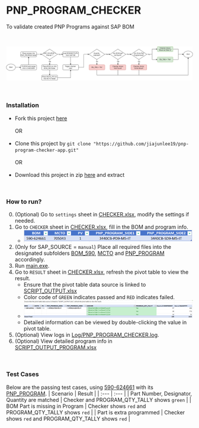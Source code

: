 # PNP_PROGRAM_CHECKER
To validate created PNP Programs against SAP BOM

<br>

![flowchart.png](Misc/flowchart.png)

<br>

### Installation
- Fork this project [here](https://github.com/jiajunlee19/pnp-program-checker-app/fork)
<br><br>
    OR
<br><br> 
- Clone this project by `git clone "https://github.com/jiajunlee19/pnp-program-checker-app.git"`
<br><br>
    OR
<br><br> 
- Download this project in zip [here](https://github.com/jiajunlee19/pnp-program-checker-app/archive/refs/heads/master.zip) and extract

<br>

### How to run?
0. (Optional) Go to `settings` sheet in [CHECKER.xlsx](CHECKER.xlsx), modify the settings if needed.
1. Go to `CHECKER` sheet in [CHECKER.xlsx](CHECKER.xlsx), fill in the BOM and program info.
    - ![CHECKER.PNG](Misc/CHECKER.PNG)
2. (Only for SAP_SOURCE = `manual`) Place all required files into the designated subfolders [BOM_590](BOM_590/), [MCTO](MCTO/) and [PNP_PROGRAM](PNP_PROGRAM/) accordingly.
3. Run [main.exe](main.exe).
4. Go to `RESULT` sheet in [CHECKER.xlsx](CHECKER.xlsx), refresh the pivot table to view the result.
    - Ensure that the pivot table data source is linked to [SCRIPT_OUTPUT.xlsx](SCRIPT_OUTPUT.xlsx)
    - Color code of `GREEN` indicates passed and `RED` indicates failed.
    - ![RESULT.PNG](Misc/RESULT.PNG)
    - Detailed information can be viewed by double-clicking the value in pivot table.
5. (Optional) View logs in [Log/PNP_PROGRAM_CHECKER.log](Log/PNP_PROGRAM_CHECKER.log).
6. (Optional) View detailed program info in [SCRIPT_OUTPUT_PROGRAM.xlsx](SCRIPT_OUTPUT_PROGRAM.xlsx)

<br>

### Test Cases
Below are the passing test cases, using [590-624661](BOM_590/590-624661.csv) with its [PNP_PROGRAM](PNP_PROGRAM/590-624661/).
| Scenario                                                       | Result                                                  |
| :---                                                           | :---                                                    |
| Part Number, Designator, Quantity are matched                  | Checker and PROGRAM_QTY_TALLY shows `green`             |
| BOM Part is missing in Program                                 | Checker shows `red` and PROGRAM_QTY_TALLY shows `red`   |
| Part is extra programmed                                       | Checker shows `red` and PROGRAM_QTY_TALLY shows `red`   |

<br>